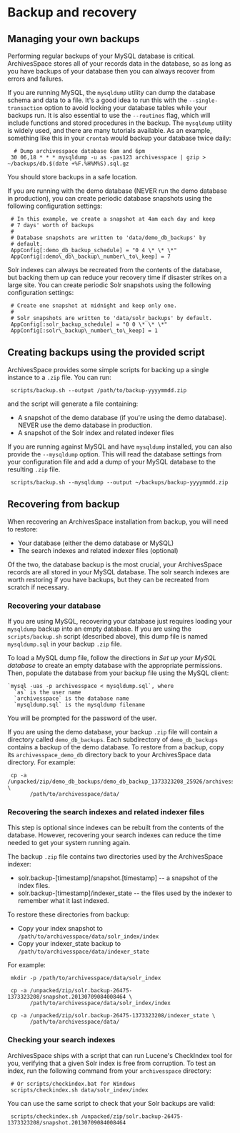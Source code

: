 # Backup and recovery

## Managing your own backups

Performing regular backups of your MySQL database is critical.  ArchivesSpace stores
all of your records data in the database, so as long as you have backups of your
database then you can always recover from errors and failures.

If you are running MySQL, the `mysqldump` utility can dump the database
schema and data to a file.  It's a good idea to run this with the
`--single-transaction` option to avoid locking your database tables
while your backups run. It is also essential to use the `--routines`
flag, which will include functions and stored procedures in the
backup. The `mysqldump` utility is widely used, and there are many tutorials
available. As an example, something like this in your `crontab` would backup your
database twice daily:

      # Dump archivesspace database 6am and 6pm
     30 06,18 * * * mysqldump -u as -pas123 archivesspace | gzip > ~/backups/db.$(date +%F.%H%M%S).sql.gz

You should store backups in a safe location.

If you are running with the demo database (NEVER run the demo database in production),
you can create periodic database snapshots using the following configuration settings:

     # In this example, we create a snapshot at 4am each day and keep
     # 7 days' worth of backups
     #
     # Database snapshots are written to 'data/demo_db_backups' by
     # default.
     AppConfig[:demo_db_backup_schedule] = "0 4 \* \* \*"
     AppConfig[:demo\_db\_backup\_number\_to\_keep] = 7

Solr indexes can always be recreated from the contents of the
database, but backing them up can reduce your recovery time if
disaster strikes on a large site.  You can create periodic Solr
snapshots using the following configuration settings:

     # Create one snapshot at midnight and keep only one.
     #
     # Solr snapshots are written to 'data/solr_backups' by default.
     AppConfig[:solr_backup_schedule] = "0 0 \* \* \*"
     AppConfig[:solr\_backup\_number\_to\_keep] = 1

## Creating backups using the provided script

ArchivesSpace provides some simple scripts for backing up a single
instance to a `.zip` file.  You can run:

     scripts/backup.sh --output /path/to/backup-yyyymmdd.zip

and the script will generate a file containing:

  * A snapshot of the demo database (if you're using the demo database).
    NEVER use the demo database in production.
  * A snapshot of the Solr index and related indexer files

If you are running against MySQL and have `mysqldump` installed, you
can also provide the `--mysqldump` option.  This will read the
database settings from your configuration file and add a dump of your
MySQL database to the resulting `.zip` file.

     scripts/backup.sh --mysqldump --output ~/backups/backup-yyyymmdd.zip

## Recovering from backup

When recovering an ArchivesSpace installation from backup, you will
need to restore:

  * Your database (either the demo database or MySQL)
  * The search indexes and related indexer files (optional)

Of the two, the database backup is the most crucial, your ArchivesSpace records
are all stored in your MySQL database. The solr search indexes are worth restoring
if you have backups, but they can be recreated from scratch if necessary.


### Recovering your database

If you are using MySQL, recovering your database just requires loading
your `mysqldump` backup into an empty database.  If you are using the
`scripts/backup.sh` script (described above), this dump file is named
`mysqldump.sql` in your backup `.zip` file.

To load a MySQL dump file, follow the directions in *Set up your MySQL
database* to create an empty database with the appropriate
permissions.  Then, populate the database from your backup file using
the MySQL client:

    `mysql -uas -p archivesspace < mysqldump.sql`, where
      `as` is the user name
      `archivesspace` is the database name
      `mysqldump.sql` is the mysqldump filename

You will be prompted for the password of the user.

If you are using the demo database, your backup `.zip` file will
contain a directory called `demo_db_backups`.  Each subdirectory of
`demo_db_backups` contains a backup of the demo database.  To
restore from a backup, copy its `archivesspace_demo_db` directory back
to your ArchivesSpace data directory.  For example:

     cp -a /unpacked/zip/demo_db_backups/demo_db_backup_1373323208_25926/archivesspace_demo_db \
           /path/to/archivesspace/data/



### Recovering the search indexes and related indexer files

This step is optional since indexes can be rebuilt from the contents
of the database.  However, recovering your search indexes can reduce
the time needed to get your system running again.

The backup `.zip` file contains two directories used by the
ArchivesSpace indexer:

  * solr.backup-[timestamp]/snapshot.[timestamp] -- a snapshot of the
    index files.
  * solr.backup-[timestamp]/indexer_state -- the files used by the
    indexer to remember what it last indexed.

To restore these directories from backup:

  * Copy your index snapshot to `/path/to/archivesspace/data/solr_index/index`
  * Copy your indexer_state backup to `/path/to/archivesspace/data/indexer_state`

For example:

     mkdir -p /path/to/archivesspace/data/solr_index

     cp -a /unpacked/zip/solr.backup-26475-1373323208/snapshot.20130709084008464 \
           /path/to/archivesspace/data/solr_index/index

     cp -a /unpacked/zip/solr.backup-26475-1373323208/indexer_state \
           /path/to/archivesspace/data/


### Checking your search indexes

ArchivesSpace ships with a script that can run Lucene's CheckIndex
tool for you, verifying that a given Solr index is free from
corruption.  To test an index, run the following command from your
`archivesspace` directory:

     # Or scripts/checkindex.bat for Windows
     scripts/checkindex.sh data/solr_index/index

You can use the same script to check that your Solr backups are valid:

     scripts/checkindex.sh /unpacked/zip/solr.backup-26475-1373323208/snapshot.20130709084008464
